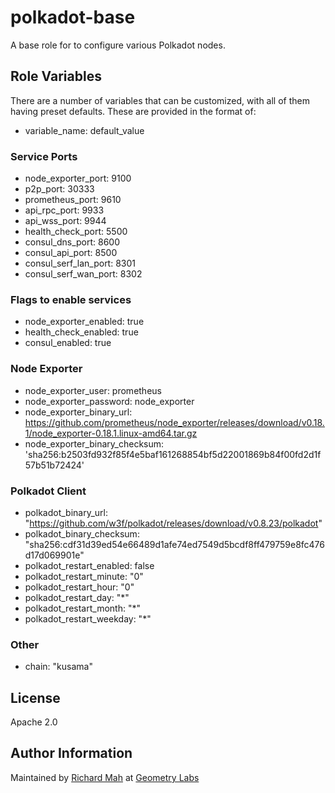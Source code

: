 polkadot-base
=========

A base role for to configure various Polkadot nodes.

Role Variables
--------------

There are a number of variables that can be customized, with all of them having preset defaults.
These are provided in the format of:

- variable_name: default_value

### Service Ports
- node_exporter_port: 9100
- p2p_port: 30333
- prometheus_port: 9610
- api_rpc_port: 9933
- api_wss_port: 9944
- health_check_port: 5500
- consul_dns_port: 8600
- consul_api_port: 8500
- consul_serf_lan_port: 8301
- consul_serf_wan_port: 8302

### Flags to enable services
- node_exporter_enabled: true
- health_check_enabled: true
- consul_enabled: true

### Node Exporter
- node_exporter_user: prometheus
- node_exporter_password: node_exporter
- node_exporter_binary_url: https://github.com/prometheus/node_exporter/releases/download/v0.18.1/node_exporter-0.18.1.linux-amd64.tar.gz
- node_exporter_binary_checksum: 'sha256:b2503fd932f85f4e5baf161268854bf5d22001869b84f00fd2d1f57b51b72424'

### Polkadot Client
- polkadot_binary_url: "https://github.com/w3f/polkadot/releases/download/v0.8.23/polkadot"
- polkadot_binary_checksum: "sha256:cdf31d39ed54e66489d1afe74ed7549d5bcdf8ff479759e8fc476d17d069901e"
- polkadot_restart_enabled: false
- polkadot_restart_minute: "0"
- polkadot_restart_hour: "0"
- polkadot_restart_day: "*"
- polkadot_restart_month: "*"
- polkadot_restart_weekday: "*"

### Other
- chain: "kusama"

License
-------

Apache 2.0

Author Information
------------------

Maintained by [Richard Mah](https://github.com/shinyfoil) at [Geometry Labs](https://github.com/geometry-labs)
